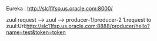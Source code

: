 
Eureka : http://slc11fsp.us.oracle.com:8000/

zuul
request --> zuul --> producer-1/producer-2
1.request to zuul:Url:http://slc11fsp.us.oracle.com:8888/producer/hello?name=test&token=token